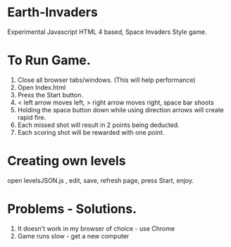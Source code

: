 Earth-Invaders
==============

Experimental Javascript HTML 4 based, Space Invaders Style game.

To Run Game.
==============
  1. Close all browser tabs/windows. (This will help performance)
  2. Open Index.html
  3. Press the Start button.
  4. < left arrow moves left, > right arrow moves right, space bar shoots
  5. Holding the space button down while using direction arrows will create rapid fire.
  6. Each missed shot will result in 2 points being deducted.
  7. Each scoring shot will be rewarded with one point.

Creating own levels
==============
  open levelsJSON.js , edit, save, refresh page, press Start, enjoy.

Problems - Solutions.
==============
  1. It doesn't work in my browser of choice - use Chrome
  2. Game runs slow - get a new computer
